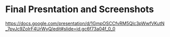 # Final Presntation and Screenshots
https://docs.google.com/presentation/d/1GmpOSCCfvRM5QIc3pWwfVKutN_7pvJc9ZoIrF4UrWyQ/edit#slide=id.gc6f73a04f_0_0

